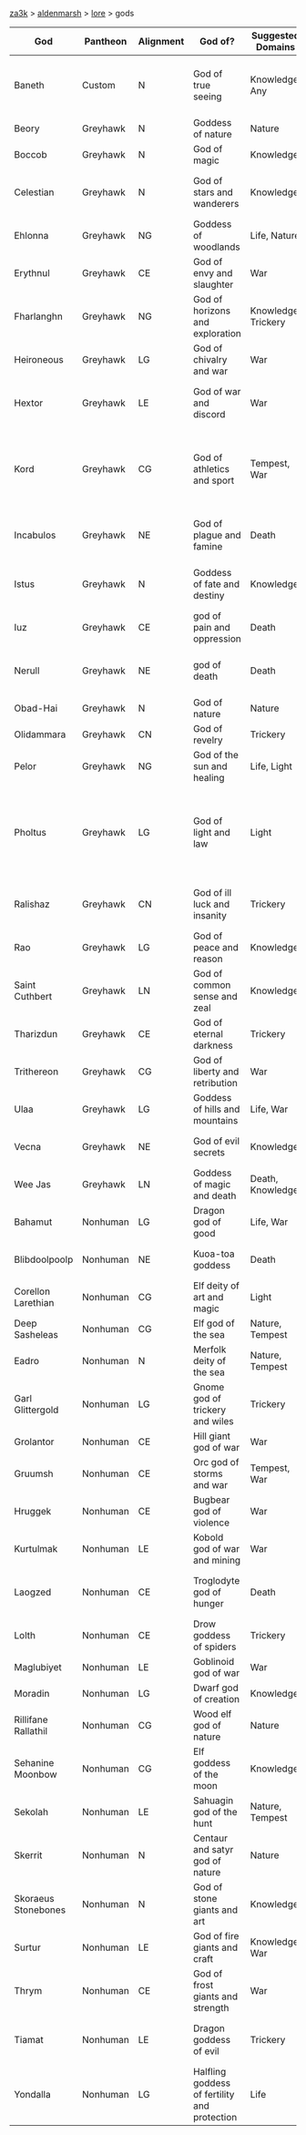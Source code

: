 [za3k](/) > [aldenmarsh](/aldenmarsh) > [lore](lore.md) > gods

| God            | Pantheon | Alignment | God of? | Suggested Domains | Symbol
|----------------|----------|----|------|---------|-------------------|
| Baneth         | Custom   | N  | God of true seeing | Knowledge, Any | Stylized eye made from three concentric circles
| Beory          | Greyhawk | N  | Goddess of nature | Nature | Green disk
| Boccob         | Greyhawk | N  | God of magic | Knowledge | Eye within a pentagram
| Celestian      | Greyhawk | N  | God of stars and wanderers | Knowledge | Arc of seven stars inside a circle
| Ehlonna        | Greyhawk | NG | Goddess of woodlands | Life, Nature | Unicorn horn
| Erythnul       | Greyhawk | CE | God of envy and slaughter | War | Single blood drop
| Fharlanghn     | Greyhawk | NG | God of horizons and exploration | Knowledge, Trickery | Circle crossed by a curved horizon line
| Heironeous     | Greyhawk | LG | God of chivalry and war | War | Lightning bolt
| Hextor         | Greyhawk | LE | God of war and discord | War | Six arrows facing downwards in a fan
| Kord           | Greyhawk | CG | God of athletics and sport | Tempest, War | Four spears and four maces, radiating from a central point
| Incabulos      | Greyhawk | NE | God of plague and famine | Death | Reptilian eye with a horizontal diamond
| Istus          | Greyhawk | N  | Goddess of fate and destiny | Knowledge | Weaver's spindle with three strands
| Iuz            | Greyhawk | CE | god of pain and oppression | Death | Grinning human skull
| Nerull         | Greyhawk | NE | god of death | Death | Skull with either a sickle or scythe
| Obad-Hai       | Greyhawk | N  | God of nature | Nature | Oak leaf and acorn
| Olidammara     | Greyhawk | CN | God of revelry | Trickery | Laughing mask
| Pelor          | Greyhawk | NG | God of the sun and healing | Life, Light | Sun
| Pholtus        | Greyhawk | LG | God of light and law | Light | Silver sun or a full moon partially eclipsed by a smaller crescent moon
| Ralishaz       | Greyhawk | CN | God of ill luck and insanity | Trickery | Three bone fate-casting sticks
| Rao            | Greyhawk | LG | God of peace and reason | Knowledge | White heart
| Saint Cuthbert | Greyhawk | LN | God of common sense and zeal | Knowledge | Circle at the centre of starburst lines
| Tharizdun      | Greyhawk | CE | God of eternal darkness | Trickery | Dark spiral, or inverted ziggurat
| Trithereon     | Greyhawk | CG | God of liberty and retribution | War | Triskelion
| Ulaa           | Greyhawk | LG | Goddess of hills and mountains | Life, War | Mountain with a circle at its heart
| Vecna          | Greyhawk | NE | God of evil secrets | Knowledge | Hand with an eye in its palm
| Wee Jas        | Greyhawk | LN | Goddess of magic and death | Death, Knowledge | Red skull in front of a fireball
| Bahamut             | Nonhuman | LG | Dragon god of good | Life, War | Dragon's head in profile
| Blibdoolpoolp       | Nonhuman | NE | Kuoa-toa goddess | Death | Lobster head or black pearl
| Corellon Larethian  | Nonhuman | CG | Elf deity of art and magic | Light | Quarter moon or starburst
| Deep Sasheleas      | Nonhuman | CG | Elf god of the sea | Nature, Tempest | Dolphin
| Eadro               | Nonhuman | N  | Merfolk deity of the sea | Nature, Tempest | Spiral design
| Garl Glittergold    | Nonhuman | LG | Gnome god of trickery and wiles | Trickery | Gold nugget
| Grolantor           | Nonhuman | CE | Hill giant god of war | War | Wooden club
| Gruumsh             | Nonhuman | CE | Orc god of storms and war | Tempest, War | Unblinking eye
| Hruggek             | Nonhuman | CE | Bugbear god of violence | War | Morningstar
| Kurtulmak           | Nonhuman | LE | Kobold god of war and mining | War | Gnome skull
| Laogzed             | Nonhuman | CE | Troglodyte god of hunger | Death | Image of the lizard/toad god
| Lolth               | Nonhuman | CE | Drow goddess of spiders | Trickery | Spider
| Maglubiyet          | Nonhuman | LE | Goblinoid god of war | War | Bloody axe
| Moradin             | Nonhuman | LG | Dwarf god of creation | Knowledge | Hammer and anvil
| Rillifane Rallathil | Nonhuman | CG | Wood elf god of nature | Nature | Oak
| Sehanine Moonbow    | Nonhuman | CG | Elf goddess of the moon | Knowledge | Crescent moon
| Sekolah             | Nonhuman | LE | Sahuagin god of the hunt | Nature, Tempest | Shark
| Skerrit             | Nonhuman | N  | Centaur and satyr god of nature | Nature | Oak growing from acorn
| Skoraeus Stonebones | Nonhuman | N  | God of stone giants and art | Knowledge | Stalactite
| Surtur              | Nonhuman | LE | God of fire giants and craft | Knowledge, War | Flaming sword
| Thrym               | Nonhuman | CE | God of frost giants and strength | War | White double-bladed axe
| Tiamat              | Nonhuman | LE | Dragon goddess of evil | Trickery | Dragon head with five claw marks
| Yondalla            | Nonhuman | LG | Halfling goddess of fertility and protection | Life | Shield
